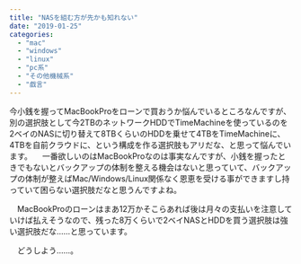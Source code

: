 ```yaml
---
title: "NASを組む方が先かも知れない"
date: "2019-01-25"
categories: 
  - "mac"
  - "windows"
  - "linux"
  - "pc系"
  - "その他機械系"
  - "戯言"
---
```


今小銭を握ってMacBookProをローンで買おうか悩んでいるところなんですが、別の選択肢として今2TBのネットワークHDDでTimeMachineを使っているのを2ベイのNASに切り替えて8TBくらいのHDDを乗せて4TBをTimeMachineに、4TBを自前クラウドに、という構成を作る選択肢もアリだな、と思って悩んでいます。 　一番欲しいのはMacBookProなのは事実なんですが、小銭を握ったときでもないとバックアップの体制を整える機会はないと思っていて、バックアップの体制が整えばMac/Windows/Linux関係なく恩恵を受ける事ができますし持っていて困らない選択肢だなと思うんですよね。

　MacBookProのローンはまあ12万かそこらあれば後は月々の支払いを注意していけば払えそうなので、残った8万くらいで2ベイNASとHDDを買う選択肢は強い選択肢だな……と思っています。

　どうしよう……。
